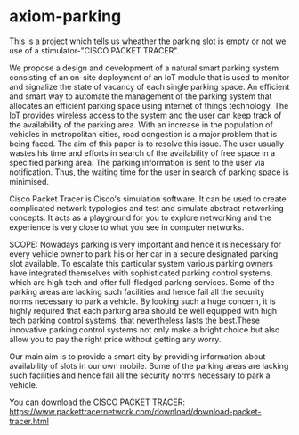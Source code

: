 # axiom-parking

This is a project which tells us wheather the parking slot is empty or not we use of a stimulator-"CISCO PACKET TRACER".

We propose a design and development of a natural smart parking system consisting of an on-site
deployment of an IoT module that is used to monitor and signalize the state of vacancy of each
single parking space. An efficient and smart way to automate the management of the parking
system that allocates an efficient parking space using internet of things technology. The IoT
provides wireless access to the system and the user can keep track of the availability of the
parking area. With an increase in the population of vehicles in metropolitan cities, road
congestion is a major problem that is being faced. The aim of this paper is to resolve this issue.
The user usually wastes his time and efforts in search of the availability of free space in a
specified parking area. The parking information is sent to the user via notification. Thus, the
waiting time for the user in search of parking space is minimised.

Cisco Packet Tracer is Cisco's simulation software. It can be used to create complicated network
typologies and test and simulate abstract networking concepts. It acts as a playground for you to
explore networking and the experience is very close to what you see in computer networks.


SCOPE:
Nowadays parking is very important and hence it is necessary for every vehicle owner to park
his or her car in a secure designated parking slot available. To escalate this particular system
various parking owners have integrated themselves with sophisticated parking control systems,
which are high tech and offer full-fledged parking services.
Some of the parking areas are lacking such facilities and hence fail all the security norms
necessary to park a vehicle. By looking such a huge concern, it is highly required that each
parking area should be well equipped with high tech parking control systems, that nevertheless
lasts the best.These innovative parking control systems not only make a bright choice but also allow you to
pay the right price without getting any worry.

Our main aim is to provide a smart city by providing information about availability of slots in
our own mobile. Some of the parking areas are lacking such facilities and hence fail all the
security norms necessary to park a vehicle.


You can download the CISCO PACKET TRACER:
https://www.packettracernetwork.com/download/download-packet-tracer.html
